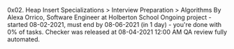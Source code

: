 0x02. Heap Insert
 Specializations > Interview Preparation > Algorithms
 By Alexa Orrico, Software Engineer at Holberton School
 Ongoing project - started 08-02-2021, must end by 08-06-2021 (in 1 day) - you're done with 0% of tasks.
 Checker was released at 08-04-2021 12:00 AM
 QA review fully automated.